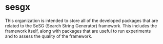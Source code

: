 # sesgx

This organization is intended to store all of the developed packages that are related to the SeSG (Search String Generator) framework. This includes the framework itself, along with packages that are useful to run experiments and to assess the quality of the framework.
